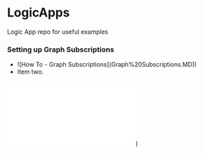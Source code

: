# LogicApps
Logic App repo for useful examples

### Setting up Graph Subscriptions ###
<ul>
  <li>![How To - Graph Subscriptions](Graph%20Subscriptions.MD))
</li>
  <li>Item two.</li></ul>

![How To - Graph Subscriptions](Graph%20Subscriptions.MD))
